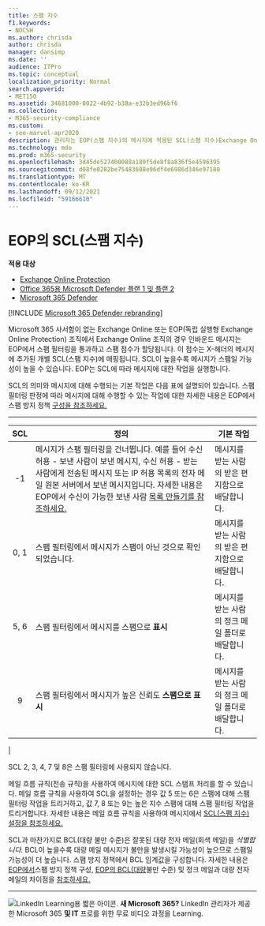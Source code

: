 ```yaml
---
title: 스팸 지수
f1.keywords:
- NOCSH
ms.author: chrisda
author: chrisda
manager: dansimp
ms.date: ''
audience: ITPro
ms.topic: conceptual
localization_priority: Normal
search.appverid:
- MET150
ms.assetid: 34681000-0022-4b92-b38a-e32b3ed96bf6
ms.collection:
- M365-security-compliance
ms.custom:
- seo-marvel-apr2020
description: 관리자는 EOP(스팸 지수)의 메시지에 적용된 SCL(스팸 지수)Exchange Online Protection 있습니다.
ms.technology: mdo
ms.prod: m365-security
ms.openlocfilehash: 3d45de527400088a180f5de8f8a836f5e4596395
ms.sourcegitcommit: d08fe0282be75483608e96df4e6986d346e97180
ms.translationtype: MT
ms.contentlocale: ko-KR
ms.lasthandoff: 09/12/2021
ms.locfileid: "59166610"
---
```

# <a name="spam-confidence-level-scl-in-eop"></a>EOP의 SCL(스팸 지수)

**적용 대상**
- [Exchange Online Protection](exchange-online-protection-overview.md)
- [Office 365용 Microsoft Defender 플랜 1 및 플랜 2](defender-for-office-365.md)
- [Microsoft 365 Defender](../defender/microsoft-365-defender.md)

[!INCLUDE [Microsoft 365 Defender rebranding](../includes/microsoft-defender-for-office.md)]

Microsoft 365 사서함이 없는 Exchange Online 또는 EOP(독립 실행형 Exchange Online Protection) 조직에서 Exchange Online 조직의 경우 인바운드 메시지는 EOP에서 스팸 필터링을 통과하고 스팸 점수가 할당됩니다. 이 점수는 X-헤더의 메시지에 추가된 개별 SCL(스팸 지수)에 매핑됩니다. SCL이 높을수록 메시지가 스팸일 가능성이 높을 수 있습니다. EOP는 SCL에 따라 메시지에 대한 작업을 실행합니다.

SCL의 의미와 메시지에 대해 수행되는 기본 작업은 다음 표에 설명되어 있습니다. 스팸 필터링 판정에 따라 메시지에 대해 수행할 수 있는 작업에 대한 자세한 내용은 EOP에서 스팸 방지 정책 [구성을 참조하세요.](configure-your-spam-filter-policies.md)

****

|SCL|정의|기본 작업|
|:---:|---|---|
|-1|메시지가 스팸 필터링을 건너뜁니다. 예를 들어 수신 허용 - 보낸 사람이 보낸 메시지, 수신 허용 - 받는 사람에게 전송된 메시지 또는 IP 허용 목록의 전자 메일 원본 서버에서 보낸 메시지입니다. 자세한 내용은 EOP에서 수신이 가능한 보낸 사람 [목록 만들기를 참조하세요.](create-safe-sender-lists-in-office-365.md)|메시지를 받는 사람의 받은 편지함으로 배달합니다.|
|0, 1|스팸 필터링에서 메시지가 스팸이 아닌 것으로 확인되었습니다.|메시지를 받는 사람의 받은 편지함으로 배달합니다.|
|5, 6|스팸 필터링에서 메시지를 스팸으로 **표시**|메시지를 받는 사람의 정크 메일 폴더로 배달합니다.|
|9 |스팸 필터링에서 메시지가 높은 신뢰도 **스팸으로 표시**|메시지를 받는 사람의 정크 메일 폴더로 배달합니다.|
|

SCL 2, 3, 4, 7 및 8은 스팸 필터링에 사용되지 않습니다.

메일 흐름 규칙(전송 규칙)을 사용하여 메시지에 대한 SCL 스탬프 처리를 할 수 있습니다. 메일 흐름 규칙을 사용하여 SCL을 설정하는 경우 값 5 또는 6은 스팸에 대해 스팸 필터링 작업을 트리거하고, 값 7, 8 또는 9는 높은 지수 스팸에 대해 스팸 필터링 작업을 트리거합니다.  자세한 내용은 메일 흐름 규칙을 사용하여 메시지에서 [SCL(스팸 지수) 설정을 참조하세요.](/exchange/security-and-compliance/mail-flow-rules/use-rules-to-set-scl)

SCL과 마찬가지로 BCL(대량 불만 수준)은 잘못된 대량 전자 메일(회색 메일)을 _식별합니다._ BCL이 높을수록 대량 메일 메시지가 불만을 발생시킬 가능성이 높으므로 스팸일 가능성이 더 높습니다. 스팸 방지 정책에서 BCL 임계값을 구성합니다. 자세한 내용은 [EOP에서](configure-your-spam-filter-policies.md)스팸 방지 정책 구성, [EOP의 BCL(대량](bulk-complaint-level-values.md)불만 수준) 및 정크 메일과 대량 전자 메일의 차이점을 [참조하세요.](what-s-the-difference-between-junk-email-and-bulk-email.md)

****

![LinkedIn Learning용 짧은 아이콘.](../../media/eac8a413-9498-4220-8544-1e37d1aaea13.png) **새 Microsoft 365?** LinkedIn 관리자가 제공한 Microsoft 365 **및 IT** 프로를 위한 무료 비디오 과정을 Learning.
